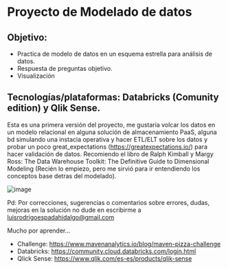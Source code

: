 # Proyecto de Modelado de datos 
## Objetivo:
* Practica de modelo de datos en un esquema estrella para análisis de datos.
* Respuesta de preguntas objetivo.
* Visualización
## Tecnologías/plataformas: Databricks (Comunity edition) y Qlik Sense.

Esta es una primera versión del proyecto, me gustaría volcar los datos en un modelo relacional en alguna solución de almacenamiento PaaS, alguna bd simulando una instacia operativa y hacer ETL/ELT sobre los datos y probar un poco great_expectations (https://greatexpectations.io/) para hacer validación de datos.
Recomiendo el libro de Ralph Kimball y Margy Ross: The Data Warehouse Toolkit: The Definitive Guide to Dimensional Modeling (Recién lo empiezo, pero me sirvió para ir entendiendo los conceptos base detras del modelado).

![image](https://user-images.githubusercontent.com/49884250/217390234-7f6f8981-1f31-4b02-b9df-6e81010fd44c.png)



Pd: Por correcciones, sugerencias o comentarios sobre errores, dudas, mejoras en la solución no dude en escribirme a luisrodrigoespadahidalgo@gmail.com 

Mucho por aprender...


* Challenge: https://www.mavenanalytics.io/blog/maven-pizza-challenge
* Databricks: https://community.cloud.databricks.com/login.html
* Qlick Sense: https://www.qlik.com/es-es/products/qlik-sense
